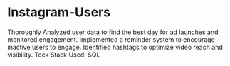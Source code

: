 # Instagram-Users
Thoroughly Analyzed user data to find the best day for ad launches and monitored engagement. Implemented a reminder system to encourage inactive users to engage. Identified hashtags to optimize video reach and visibility. Teck Stack Used: SQL
